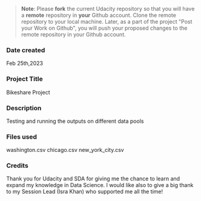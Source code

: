 >**Note**: Please **fork** the current Udacity repository so that you will have a **remote** repository in **your** Github account. Clone the remote repository to your local machine. Later, as a part of the project "Post your Work on Github", you will push your proposed changes to the remote repository in your Github account.

### Date created
Feb 25th,2023

### Project Title
Bikeshare Project

### Description
Testing and running the outputs on different data pools

### Files used
washington.csv chicago.csv new_york_city.csv

### Credits
Thank you for Udacity and SDA for giving me the chance to learn and expand my knowledge in Data Science. I would like also to give a big thank to my Session Lead (Isra Khan) who supported me all the time!

